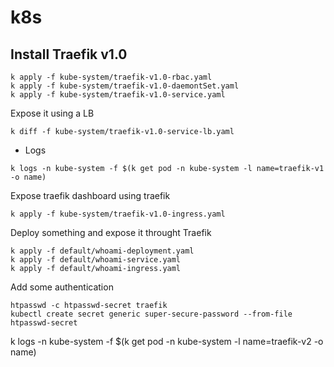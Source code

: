 # k8s

## Install Traefik v1.0

```
k apply -f kube-system/traefik-v1.0-rbac.yaml
k apply -f kube-system/traefik-v1.0-daemontSet.yaml
k apply -f kube-system/traefik-v1.0-service.yaml
```

Expose it using a LB

```
k diff -f kube-system/traefik-v1.0-service-lb.yaml
```

- Logs

```
k logs -n kube-system -f $(k get pod -n kube-system -l name=traefik-v1 -o name)
```

Expose traefik dashboard using traefik

```
k apply -f kube-system/traefik-v1.0-ingress.yaml
```

Deploy something and expose it throught Traefik

```
k apply -f default/whoami-deployment.yaml
k apply -f default/whoami-service.yaml
k apply -f default/whoami-ingress.yaml
```

Add some authentication

```
htpasswd -c htpasswd-secret traefik
kubectl create secret generic super-secure-password --from-file htpasswd-secret
```


k logs -n kube-system -f $(k get pod -n kube-system -l name=traefik-v2 -o name)